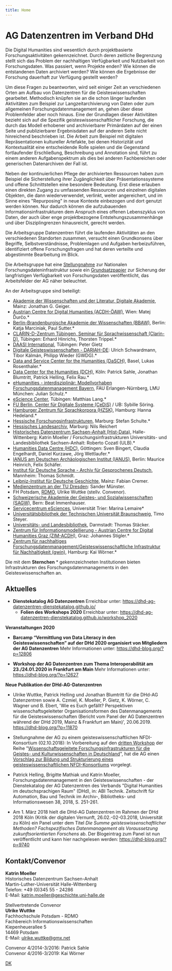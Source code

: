```yaml
---
title: Home
---
```


# AG Datenzentren im Verband DHd
Die Digital Humanities sind wesentlich durch projektbasierte Forschungsaktivitäten gekennzeichnet. Durch deren zeitliche Begrenzung stellt sich das Problem der nachhaltigen Verfügbarkeit und Nutzbarkeit von Forschungsdaten. Was passiert, wenn Projekte enden? Wie können die entstandenen Daten archiviert werden? Wie können die Ergebnisse der Forschung dauerhaft zur Verfügung gestellt werden?

Um diese Fragen zu beantworten, wird seit einiger Zeit an verschiedenen Orten am Aufbau von Datenzentren für die Geisteswissenschaften gearbeitet. Methodisch knüpfen sie an die schon länger laufenden Aktivitäten zum Beispiel zur Langzeitarchivierung von Daten oder zum allgemeinen Forschungsdatenmanagement an, gehen über diese Problemfelder aber noch hinaus. Eine der Grundlagen dieser Aktivitäten bezieht sich auf die Spezifik geisteswissenschaftlicher Forschung, die durch das Modell erhobener und archivierbarer Primärdaten auf der einen Seite und publizierbarer Ergebnisdaten auf der anderen Seite nicht hinreichend beschrieben ist. Die Arbeit zum Beispiel mit digitalen Repräsentationen kultureller Artefakte, bei denen Historizität und Kontextualität eine entscheidende Rolle spielen und die Gegenstand fortlaufender Erschließung, Beschreibung und Annotation sind, führt zu einem anderen Aufgabenspektrum als dies bei anderen Fachbereichen oder generischen Datenarchiven der Fall ist.

Neben der kontinuierlichen Pflege der archivierten Ressourcen haben zum Beispiel die Sicherstellung ihrer Zugänglichkeit über Präsentationssysteme und offene Schnittstellen eine besondere Bedeutung. Erst diese erlauben einen direkten Zugang zu umfassenden Ressourcen und einzelnen digitalen Objekten, die dann wiederverwendet, verlinkt, weiter angereichert, und im Sinne eines "Repurposing" in neue Kontexte einbezogen und dort genutzt werden können. Nur dadurch können die aufzubauenden Informationsinfrastrukturen dem Anspruch eines offenen Lebenszyklus von Daten, der auch über enge projektbezogene Entstehungszusammenhänge und über Disziplingrenzen hinausreicht, gerecht werden.

Die Arbeitsgruppe Datenzentren führt die laufenden Aktivitäten an den verschiedenen Standorten zusammen, versucht einen Grundkonsens über Begriffe, Selbstverständnisse, Problemlagen und Aufgaben herbeizuführen, identifiziert offene Forschungsfragen und hat deren verteilte und abgestimmte Bearbeitung im Blick.

Die Arbeitsgruppe hat eine [Stellungnahme](https://dig-hum.de/stellungnahme-dhd-nfdi) zur Nationalen Forschungsdateninfrastruktur sowie ein [Grundsatzpapier](https://zenodo.org/record/1134760#.WpCUL4WcFPY) zur Sicherung der langfristigen Verfügbarkeit von Forschungsdaten veröffentlicht, das Arbeitsfelder der AG näher beleuchtet.

An der Arbeitsgruppe sind beteiligt:

- <a href="http://www.adwmainz.de/mitarbeiterinnen/profil/jonathan-d-geiger.html" target="_blank">Akademie der Wissenschaften und der Literatur, Digitale Akademie</a>, Mainz: Jonathan G. Geiger.
- <a href="http://acdh.oeaw.ac.at/" target="_blank">Austrian Centre for Digital Humanities (ACDH-ÖAW)</a>, Wien: Matej Ďurčo.*
- <a href="http://www.bbaw.de" target="_blank">Berlin-Brandenburgische Akademie der Wissenschaften (BBAW)</a>, Berlin: Katja Marciniak, Paul Sutter.*
- <a href="http://www.clarin-d.net" target="_blank">CLARIN-D-Zentrum Tübingen, Seminar für Sprachwissenschaft (Clarin-D)</a>, Tübingen: Erhard Hinrichs, Thorsten Trippel.*
- [DAASI International](https://daasi.de/de/), Tübingen: Peter Gietz
- <a href="https://de.dariah.eu/" target="_blank">Digitale Geisteswissenschaften - DARIAH-DE</a>: Ulrich Schwardmann, Tibor Kálmán, Philipp Wieder (GWDG).*
- <a href="http://dasch.swiss" target="_blank">Data and Service Center for the Humanities (DaSCH)</a>, Basel, Lukas Rosenthaler.*
- <a href="http://www.dch.uni-koeln.de" target="_blank">Data Center for the Humanities (DCH)</a>, Köln: Patrick Sahle, Jonathan Blumtritt, Patrick Helling, Felix Rau.*
- [eHumanities - interdisziplinär: Modellvorhaben Forschungsdatenmanagement 
Bayern](https://www.fdm-bayern.org/), FAU Erlangen-Nürnberg, LMU München: Julian Schulz.*
- <a href="http://www.escience.uni-tuebingen.de/forschungsdatenarchiv-fdat.html" target="_blank">eScience Center</a>, Tübingen: Matthias Lang.*
- <a href="https://www.cedis.fu-berlin.de/" target="_blank">FU Berlin, Center für Digitale Systeme (CeDiS)</a> / UB: Sybille Söring.
- <a href="https://www.corpora.uni-hamburg.de" target="_blank">Hamburger Zentrum für Sprachkorpora (HZSK)</a>, Hamburg: Hanna Hedeland.*
- <a href="https://www.uni-marburg.de/projekte/forschungsdaten/projekt" target="_blank">Hessische Forschungsinfrastrukturen</a>, Marburg: Stefan Schulte.*
- [Hessisches Landesarchiv](https://landesarchiv.hessen.de/), Marburg: Nils Reichert 
- <a href="http://www.geschichte.uni-halle.de/struktur/hist-data/" target="_blank">Historisches Datenzentrum Sachsen-Anhalt (Hist-Data)</a>, Halle-Wittenberg: Katrin Moeller / Forschungsinfrastrukturen Universitäts- und Landesbibliothek Sachsen-Anhalt: Roberto Cozatl (ULB).*
- <a href="http://humanities-data-centre.de/" target="_blank">Humanities Data Centre (HDC)</a>, Göttingen: Sven Bingert, Claudia Engelhardt, Daniel Kurzawe, Jörg Wettlaufer.*
- <a href="http://www.ianus-fdz.de" target="_blank">IANUS am Deutschen Archäologischen Institut (IANUS)</a>, Berlin: Maurice Heinrich, Felix Schäfer.
- <a href="http://agd.ids-mannheim.de/" target="_blank">Institut für Deutsche Sprache - Archiv für Gesprochenes Deutsch</a>, Mannheim: Thomas Schmidt.
- <a href="https://www.ieg-mainz.de/" target="_blank">Leibniz-Institut für Deutsche Geschichte</a>, Mainz: Fabian Cremer.
- <a href="https://tu-dresden.de/mz" target="_blank">Medienzentrum an der TU Dresden</a>: Sander Münster.
- FH Potsdam, <a href="https://rdmorganiser.github.io/" target="_blank">RDMO</a>, Ulrike Wuttke (stellv. Convenor).
- <a href="http://www.sagw.ch" target="_blank">Schweizerische Akademie der Geistes- und Sozialwissenschaften (SAGW)</a>, Bern: Beat Immenhauser.
- <a href="http://www.esciences.uni-trier.de/" target="_blank">Servicecentrum eSciences</a>, Universität Trier: Marina Lemaire*
- <a href="https://www.tu-braunschweig.de/ub" target="_blank">Universitätsbibliothek der Technischen Universität Braunschweig</a>, Timo Steyer.
- <a href="https://www.ulb.tu-darmstadt.de/" target="_blank">Universitäts- und Landesbibliothek</a>, Darmstadt: Thomas Stäcker.
- <a href="https://informationsmodellierung.uni-graz.at/" target="_blank">Zentrum für Informationsmodellierung - Austrian Centre for Digital Humanities Graz (ZIM-ACDH)</a>, Graz: Johannes Stigler.*
- <a href="https://www.fdm.uni-hamburg.de/ueber-uns/gwin.html">Zentrum für nachhaltiges Forschungsdatenmanagement/Geisteswissenschaftliche Infrastruktur für Nachhaltigkeit (gwin)</a>, Hamburg: Kai Wörner.*

Die mit dem **Sternchen** \* gekennzeichneten Institutionen bieten Infrastrukturen des Forschungsdatenmanagements in den Geisteswissenschaften an.

## Aktuelles
- **Dienstekatalog AG Datenzentren**
Erreichbar unter: <a href="https://dhd-ag-datenzentren-dienstekatalog.github.io/">https://dhd-ag-datenzentren-dienstekatalog.github.io/<a>
  - **Folien des Workshops 2020**
Erreichbar unter: <a href="https://dhd-ag-datenzentren-dienstekatalog.github.io/workshop_2020">https://dhd-ag-datenzentren-dienstekatalog.github.io/workshop_2020<a>
  
    
**Veranstaltungen 2020** 
- **Barcamp “Vermittlung von Data Literacy in den Geisteswissenschaften” auf der DHd 2020 organisiert von Mitgliedern der AG Datenzentren**
Mehr Informationen unter: <a href="https://dhd-blog.org/?p=12806">https://dhd-blog.org/?p=12806<a>

- **Workshop der AG Datenzentren zum Thema Interoperabilität am 23./24.01.2020 in Frankfurt am Main**
Mehr Informationen unter: <a href="https://dhd-blog.org/?p=12627">https://dhd-blog.org/?p=12627<a>

**Neue Publikation der DHd-AG-Datenzentren** 

- Ulrike Wuttke, Patrick Helling und Jonathan Blumtritt für die DHd-AG Datenzentren sowie A. Czmiel, K. Moeller, P. Gietz, K. Wörner, C. Wagner und B. Ebert, 'Wie es Euch gefällt? Perspektiven wissenschaftsgeleiteter Organisationsformen des Datenmanagements für die Geisteswissenschaften (Bericht vom Panel der AG Datenzentren während der DHd 2019, Mainz & Frankfurt am Main)', 20.06.2019. <a href="https://dhd-blog.org/?p=11870">https://dhd-blog.org/?p=11870</a>

- Stellungnahme der AG zu einem geisteswissenschaftlichen NFDI-Konsortium (02.10.2018): In Vorbereitung auf den [dritten Workshop](http://forschungsinfrastrukturen.de/doku.php/programm-2018-10-04) der Reihe "[Wissenschaftsgeleitete Forschungsinfrastrukturen für die Geistes- und Kulturwissenschaften in Deutschland](http://forschungsinfrastrukturen.de/doku.php)", hat die AG einen [Vorschlag zur Bildung und Strukturierung eines geisteswissenschaftlichen NFDI-Konsortiums](https://dhd-ag-datenzentren.github.io/nfdi-vorschlag) vorgelegt. 

- Patrick Helling, Brigitte Mathiak und Katrin Moeller, Forschungsdatenmanagement in den Geisteswissenschaften - der Dienstekatalog der AG Datenzentren des Verbands "Digital Humanities im deutschsprachigen Raum" (DHd), in: ABI Technik. Zeitschrift für Automation, Bau und Technik im Archiv-, Bibliotheks- und Informationswesen 38, 2018, S. 251-261.

- Am 1. März 2018 hielt die DHd-AG Datenzentren im Rahmen der DHd 2018 Köln (Kritik der digitalen Vernunft, 26.02.-02-03.2018, Universität zu Köln) ein Panel unter dem Titel *Die Summe geisteswissenschaftlicher Methoden? Fachspezifisches Datenmanagement als Voraussetzung zukunftsorientierten Forschens* ab.
Der Blogeintrag zum Panel ist nun veröffentlicht und kann hier nachgelesen werden: <a href="https://dhd-blog.org/?p=9740">https://dhd-blog.org/?p=9740</a>


## Kontakt/Convenor

**Katrin Moeller**  
Historisches Datenzentrum Sachsen-Anhalt  
Martin-Luther-Universität Halle-Wittenberg  
Telefon: +49 (0)345 55 - 24286  
E-Mail: [katrin.moeller@geschichte.uni-halle.de](mailto:katrin.moeller@geschichte.uni-halle.de)  

Stellvertretende Convenor  
**Ulrike Wuttke**  
Fachhochschule Potsdam - RDMO  
Fachbereich Informationswissenschaften  
Kiepenheuerallee 5  
14469 Potsdam  
E-Mail: [ulrike.wuttke@gmx.net](mailto:ulrike.wuttke@gmx.net)  

Convenor 4/2014-3/2016: Patrick Sahle  
Convenor 4/2016-3/2019: Kai Wörner	 

[DK](dienstekatalog.md)
